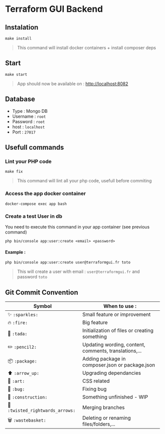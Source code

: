 # Terraform GUI Backend

## Instalation

```
make install
```

> This command will install docker containers + install composer deps

## Start

```
make start
```

> App should now be available on : [http://localhost:8082](http://localhost:8082/)

## Database

- Type : Mongo DB
- Username : `root`
- Password : `root`
- host : `localhost`
- Port : `27017`

## Usefull commands

### Lint your PHP code

```
make fix
```

> This command will lint all your php code, usefull before commiting

### Access the app docker container

```
docker-compose exec app bash
```

### Create a test User in db

You need to execute this command in your app container (see previous command)

```
php bin/console app:user:create <email> <password>
```

#### Example :

```
php bin/console app:user:create user@terraformgui.fr toto
```

> This will create a user with email : `user@terraformgui.fr` and password `toto`

## Git Commit Convention

| Symbol                                                    | When to use :                                         |
| --------------------------------------------------------- | ----------------------------------------------------- |
| :sparkles: `:sparkles:`                                   | Small feature or improvement                          |
| :fire: `:fire:`                                           | Big feature                                           |
| :tada: `:tada:`                                           | Initialization of files or creating something         |
| :pencil2: `:pencil2:`                                     | Updating wording, content, comments, translations,... |
| :package: `:package:`                                     | Adding package in composer.json or package.json       |
| :arrow_up: `:arrow_up:`                                   | Upgrading dependancies                                |
| :art: `:art:`                                             | CSS related                                           |
| :bug: `:bug:`                                             | Fixing bug                                            |
| :construction: `:construction:`                           | Something unfinished - WIP                            |
| :twisted_rightwards_arrows: `:twisted_rightwards_arrows:` | Merging branches                                      |
| :wastebasket: `:wastebasket:`                             | Deleting or renaming files/folders,...                |
